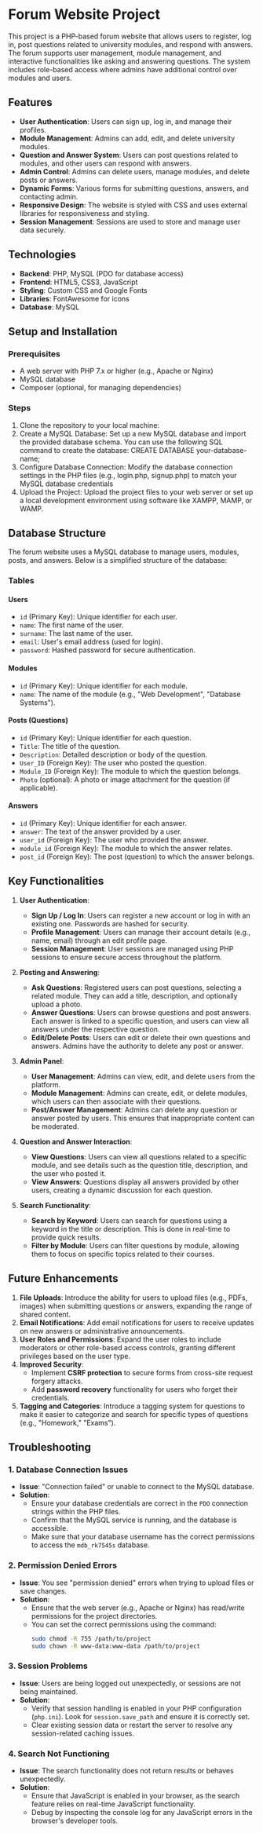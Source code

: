 # Forum Website Project

This project is a PHP-based forum website that allows users to register, log in, post questions related to university modules, and respond with answers. The forum supports user management, module management, and interactive functionalities like asking and answering questions. The system includes role-based access where admins have additional control over modules and users.


## Features

- **User Authentication**: Users can sign up, log in, and manage their profiles.
- **Module Management**: Admins can add, edit, and delete university modules.
- **Question and Answer System**: Users can post questions related to modules, and other users can respond with answers.
- **Admin Control**: Admins can delete users, manage modules, and delete posts or answers.
- **Dynamic Forms**: Various forms for submitting questions, answers, and contacting admin.
- **Responsive Design**: The website is styled with CSS and uses external libraries for responsiveness and styling.
- **Session Management**: Sessions are used to store and manage user data securely.

## Technologies

- **Backend**: PHP, MySQL (PDO for database access)
- **Frontend**: HTML5, CSS3, JavaScript
- **Styling**: Custom CSS and Google Fonts
- **Libraries**: FontAwesome for icons
- **Database**: MySQL

## Setup and Installation

### Prerequisites

- A web server with PHP 7.x or higher (e.g., Apache or Nginx)
- MySQL database
- Composer (optional, for managing dependencies)

### Steps

1. Clone the repository to your local machine:
2. Create a MySQL Database: Set up a new MySQL database and import the provided database schema. You can use the following SQL command to create the database:
CREATE DATABASE your-database-name;
3. Configure Database Connection: Modify the database connection settings in the PHP files (e.g., login.php, signup.php) to match your MySQL database credentials
4. Upload the Project: Upload the project files to your web server or set up a local development environment using software like XAMPP, MAMP, or WAMP.

## Database Structure

The forum website uses a MySQL database to manage users, modules, posts, and answers. Below is a simplified structure of the database:

### Tables

#### Users
- `id` (Primary Key): Unique identifier for each user.
- `name`: The first name of the user.
- `surname`: The last name of the user.
- `email`: User's email address (used for login).
- `password`: Hashed password for secure authentication.

#### Modules
- `id` (Primary Key): Unique identifier for each module.
- `name`: The name of the module (e.g., "Web Development", "Database Systems").

#### Posts (Questions)
- `id` (Primary Key): Unique identifier for each question.
- `Title`: The title of the question.
- `Description`: Detailed description or body of the question.
- `User_ID` (Foreign Key): The user who posted the question.
- `Module_ID` (Foreign Key): The module to which the question belongs.
- `Photo` (optional): A photo or image attachment for the question (if applicable).

#### Answers
- `id` (Primary Key): Unique identifier for each answer.
- `answer`: The text of the answer provided by a user.
- `user_id` (Foreign Key): The user who provided the answer.
- `module_id` (Foreign Key): The module to which the answer relates.
- `post_id` (Foreign Key): The post (question) to which the answer belongs.


## Key Functionalities

1. **User Authentication**:
   - **Sign Up / Log In**: Users can register a new account or log in with an existing one. Passwords are hashed for security.
   - **Profile Management**: Users can manage their account details (e.g., name, email) through an edit profile page.
   - **Session Management**: User sessions are managed using PHP sessions to ensure secure access throughout the platform.

2. **Posting and Answering**:
   - **Ask Questions**: Registered users can post questions, selecting a related module. They can add a title, description, and optionally upload a photo.
   - **Answer Questions**: Users can browse questions and post answers. Each answer is linked to a specific question, and users can view all answers under the respective question.
   - **Edit/Delete Posts**: Users can edit or delete their own questions and answers. Admins have the authority to delete any post or answer.

3. **Admin Panel**:
   - **User Management**: Admins can view, edit, and delete users from the platform.
   - **Module Management**: Admins can create, edit, or delete modules, which users can then associate with their questions.
   - **Post/Answer Management**: Admins can delete any question or answer posted by users. This ensures that inappropriate content can be moderated.

4. **Question and Answer Interaction**:
   - **View Questions**: Users can view all questions related to a specific module, and see details such as the question title, description, and the user who posted it.
   - **View Answers**: Questions display all answers provided by other users, creating a dynamic discussion for each question.

5. **Search Functionality**:
   - **Search by Keyword**: Users can search for questions using a keyword in the title or description. This is done in real-time to provide quick results.
   - **Filter by Module**: Users can filter questions by module, allowing them to focus on specific topics related to their courses.

## Future Enhancements

1. **File Uploads**: Introduce the ability for users to upload files (e.g., PDFs, images) when submitting questions or answers, expanding the range of shared content.
2. **Email Notifications**: Add email notifications for users to receive updates on new answers or administrative announcements.
3. **User Roles and Permissions**: Expand the user roles to include moderators or other role-based access controls, granting different privileges based on the user type.
4. **Improved Security**:
   - Implement **CSRF protection** to secure forms from cross-site request forgery attacks.
   - Add **password recovery** functionality for users who forget their credentials.
5. **Tagging and Categories**: Introduce a tagging system for questions to make it easier to categorize and search for specific types of questions (e.g., "Homework," "Exams").

## Troubleshooting

### 1. Database Connection Issues
   - **Issue**: "Connection failed" or unable to connect to the MySQL database.
   - **Solution**: 
     - Ensure your database credentials are correct in the `PDO` connection strings within the PHP files.
     - Confirm that the MySQL service is running, and the database is accessible.
     - Make sure that your database username has the correct permissions to access the `mdb_rk7545s` database.

### 2. Permission Denied Errors
   - **Issue**: You see "permission denied" errors when trying to upload files or save changes.
   - **Solution**: 
     - Ensure that the web server (e.g., Apache or Nginx) has read/write permissions for the project directories.
     - You can set the correct permissions using the command:
       ```bash
       sudo chmod -R 755 /path/to/project
       sudo chown -R www-data:www-data /path/to/project
       ```

### 3. Session Problems
   - **Issue**: Users are being logged out unexpectedly, or sessions are not being maintained.
   - **Solution**: 
     - Verify that session handling is enabled in your PHP configuration (`php.ini`). Look for `session.save_path` and ensure it is correctly set.
     - Clear existing session data or restart the server to resolve any session-related caching issues.

### 4. Search Not Functioning
   - **Issue**: The search functionality does not return results or behaves unexpectedly.
   - **Solution**: 
     - Ensure that JavaScript is enabled in your browser, as the search feature relies on real-time JavaScript functionality.
     - Debug by inspecting the console log for any JavaScript errors in the browser's developer tools.




   
